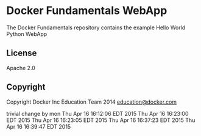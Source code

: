 Docker Fundamentals WebApp
==========================

The Docker Fundamentals repository contains the example Hello World Python WebApp

## License

Apache 2.0

## Copyright

Copyright Docker Inc Education Team 2014 <education@docker.com>


trivial change by mon
Thu Apr 16 16:12:06 EDT 2015
Thu Apr 16 16:23:00 EDT 2015
Thu Apr 16 16:23:05 EDT 2015
Thu Apr 16 16:37:23 EDT 2015
Thu Apr 16 16:39:47 EDT 2015
